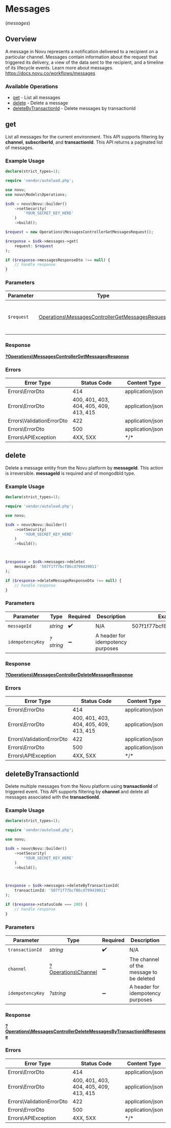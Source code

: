 # Messages
(*messages*)

## Overview

A message in Novu represents a notification delivered to a recipient on a particular channel. Messages contain information about the request that triggered its delivery, a view of the data sent to the recipient, and a timeline of its lifecycle events. Learn more about messages.
<https://docs.novu.co/workflows/messages>

### Available Operations

* [get](#get) - List all messages
* [delete](#delete) - Delete a message
* [deleteByTransactionId](#deletebytransactionid) - Delete messages by transactionId

## get

List all messages for the current environment. 
    This API supports filtering by **channel**, **subscriberId**, and **transactionId**. 
    This API returns a paginated list of messages.

### Example Usage

```php
declare(strict_types=1);

require 'vendor/autoload.php';

use novu;
use novu\Models\Operations;

$sdk = novu\Novu::builder()
    ->setSecurity(
        'YOUR_SECRET_KEY_HERE'
    )
    ->build();

$request = new Operations\MessagesControllerGetMessagesRequest();

$response = $sdk->messages->get(
    request: $request
);

if ($response->messagesResponseDto !== null) {
    // handle response
}
```

### Parameters

| Parameter                                                                                                          | Type                                                                                                               | Required                                                                                                           | Description                                                                                                        |
| ------------------------------------------------------------------------------------------------------------------ | ------------------------------------------------------------------------------------------------------------------ | ------------------------------------------------------------------------------------------------------------------ | ------------------------------------------------------------------------------------------------------------------ |
| `$request`                                                                                                         | [Operations\MessagesControllerGetMessagesRequest](../../Models/Operations/MessagesControllerGetMessagesRequest.md) | :heavy_check_mark:                                                                                                 | The request object to use for the request.                                                                         |

### Response

**[?Operations\MessagesControllerGetMessagesResponse](../../Models/Operations/MessagesControllerGetMessagesResponse.md)**

### Errors

| Error Type                             | Status Code                            | Content Type                           |
| -------------------------------------- | -------------------------------------- | -------------------------------------- |
| Errors\ErrorDto                        | 414                                    | application/json                       |
| Errors\ErrorDto                        | 400, 401, 403, 404, 405, 409, 413, 415 | application/json                       |
| Errors\ValidationErrorDto              | 422                                    | application/json                       |
| Errors\ErrorDto                        | 500                                    | application/json                       |
| Errors\APIException                    | 4XX, 5XX                               | \*/\*                                  |

## delete

Delete a message entity from the Novu platform by **messageId**. 
    This action is irreversible. **messageId** is required and of mongodbId type.

### Example Usage

```php
declare(strict_types=1);

require 'vendor/autoload.php';

use novu;

$sdk = novu\Novu::builder()
    ->setSecurity(
        'YOUR_SECRET_KEY_HERE'
    )
    ->build();



$response = $sdk->messages->delete(
    messageId: '507f1f77bcf86cd799439011'
);

if ($response->deleteMessageResponseDto !== null) {
    // handle response
}
```

### Parameters

| Parameter                         | Type                              | Required                          | Description                       | Example                           |
| --------------------------------- | --------------------------------- | --------------------------------- | --------------------------------- | --------------------------------- |
| `messageId`                       | *string*                          | :heavy_check_mark:                | N/A                               | 507f1f77bcf86cd799439011          |
| `idempotencyKey`                  | *?string*                         | :heavy_minus_sign:                | A header for idempotency purposes |                                   |

### Response

**[?Operations\MessagesControllerDeleteMessageResponse](../../Models/Operations/MessagesControllerDeleteMessageResponse.md)**

### Errors

| Error Type                             | Status Code                            | Content Type                           |
| -------------------------------------- | -------------------------------------- | -------------------------------------- |
| Errors\ErrorDto                        | 414                                    | application/json                       |
| Errors\ErrorDto                        | 400, 401, 403, 404, 405, 409, 413, 415 | application/json                       |
| Errors\ValidationErrorDto              | 422                                    | application/json                       |
| Errors\ErrorDto                        | 500                                    | application/json                       |
| Errors\APIException                    | 4XX, 5XX                               | \*/\*                                  |

## deleteByTransactionId

Delete multiple messages from the Novu platform using **transactionId** of triggered event. 
    This API supports filtering by **channel** and delete all messages associated with the **transactionId**.

### Example Usage

```php
declare(strict_types=1);

require 'vendor/autoload.php';

use novu;

$sdk = novu\Novu::builder()
    ->setSecurity(
        'YOUR_SECRET_KEY_HERE'
    )
    ->build();



$response = $sdk->messages->deleteByTransactionId(
    transactionId: '507f1f77bcf86cd799439011'
);

if ($response->statusCode === 200) {
    // handle response
}
```

### Parameters

| Parameter                                                 | Type                                                      | Required                                                  | Description                                               | Example                                                   |
| --------------------------------------------------------- | --------------------------------------------------------- | --------------------------------------------------------- | --------------------------------------------------------- | --------------------------------------------------------- |
| `transactionId`                                           | *string*                                                  | :heavy_check_mark:                                        | N/A                                                       | 507f1f77bcf86cd799439011                                  |
| `channel`                                                 | [?Operations\Channel](../../Models/Operations/Channel.md) | :heavy_minus_sign:                                        | The channel of the message to be deleted                  |                                                           |
| `idempotencyKey`                                          | *?string*                                                 | :heavy_minus_sign:                                        | A header for idempotency purposes                         |                                                           |

### Response

**[?Operations\MessagesControllerDeleteMessagesByTransactionIdResponse](../../Models/Operations/MessagesControllerDeleteMessagesByTransactionIdResponse.md)**

### Errors

| Error Type                             | Status Code                            | Content Type                           |
| -------------------------------------- | -------------------------------------- | -------------------------------------- |
| Errors\ErrorDto                        | 414                                    | application/json                       |
| Errors\ErrorDto                        | 400, 401, 403, 404, 405, 409, 413, 415 | application/json                       |
| Errors\ValidationErrorDto              | 422                                    | application/json                       |
| Errors\ErrorDto                        | 500                                    | application/json                       |
| Errors\APIException                    | 4XX, 5XX                               | \*/\*                                  |